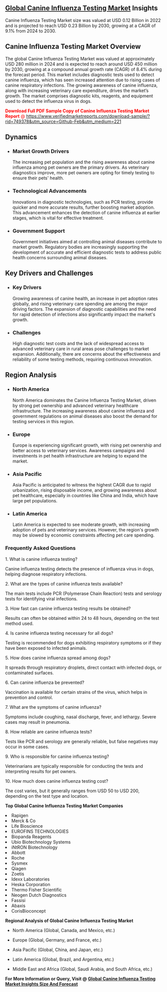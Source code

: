<h2><a href="https://www.verifiedmarketreports.com/download-sample/?rid=749378&amp;utm_source=Github&amp;utm_medium=221" target="_blank">Global Canine Influenza Testing Market</a> Insights</h2><p>Canine Influenza Testing Market size was valued at USD 0.12 Billion in 2022 and is projected to reach USD 0.23 Billion by 2030, growing at a CAGR of 9.1% from 2024 to 2030.</p><p> <h2>Canine Influenza Testing Market Overview</h2> <p>The global Canine Influenza Testing Market was valued at approximately USD 280 million in 2024 and is expected to reach around USD 450 million by 2030, growing at a compound annual growth rate (CAGR) of 8.4% during the forecast period. This market includes diagnostic tests used to detect canine influenza, which has seen increased attention due to rising cases of canine respiratory infections. The growing awareness of canine influenza, along with increasing veterinary care expenditure, drives the market’s growth. The market comprises diagnostic kits, reagents, and equipment used to detect the influenza virus in dogs.</p> <p><p><span class=""><span style="color: #ff0000;"><strong>Download Full PDF Sample Copy of Canine Influenza Testing Market Report</strong> @ </span><a href="https://www.verifiedmarketreports.com/download-sample/?rid=749378&amp;utm_source=Github-Feb&amp;utm_medium=221" target="_blank">https://www.verifiedmarketreports.com/download-sample/?rid=749378&amp;utm_source=Github-Feb&amp;utm_medium=221</a></span></p></p> <h2>Dynamics</h2> <ul> <li><h3>Market Growth Drivers</h3><p>The increasing pet population and the rising awareness about canine influenza among pet owners are the primary drivers. As veterinary diagnostics improve, more pet owners are opting for timely testing to ensure their pets' health.</p></li> <li><h3>Technological Advancements</h3><p>Innovations in diagnostic technologies, such as PCR testing, provide quicker and more accurate results, further boosting market adoption. This advancement enhances the detection of canine influenza at earlier stages, which is vital for effective treatment.</p></li> <li><h3>Government Support</h3><p>Government initiatives aimed at controlling animal diseases contribute to market growth. Regulatory bodies are increasingly supporting the development of accurate and efficient diagnostic tests to address public health concerns surrounding animal diseases.</p></li> </ul> <h2>Key Drivers and Challenges</h2> <ul> <li><h3>Key Drivers</h3><p>Growing awareness of canine health, an increase in pet adoption rates globally, and rising veterinary care spending are among the major driving factors. The expansion of diagnostic capabilities and the need for rapid detection of infections also significantly impact the market's growth.</p></li> <li><h3>Challenges</h3><p>High diagnostic test costs and the lack of widespread access to advanced veterinary care in rural areas pose challenges to market expansion. Additionally, there are concerns about the effectiveness and reliability of some testing methods, requiring continuous innovation.</p></li> </ul> <h2>Region Analysis</h2> <ul> <li><h3>North America</h3><p>North America dominates the Canine Influenza Testing Market, driven by strong pet ownership and advanced veterinary healthcare infrastructure. The increasing awareness about canine influenza and government regulations on animal diseases also boost the demand for testing services in this region.</p></li> <li><h3>Europe</h3><p>Europe is experiencing significant growth, with rising pet ownership and better access to veterinary services. Awareness campaigns and investments in pet health infrastructure are helping to expand the market.</p></li> <li><h3>Asia Pacific</h3><p>Asia Pacific is anticipated to witness the highest CAGR due to rapid urbanization, rising disposable income, and growing awareness about pet healthcare, especially in countries like China and India, which have large pet populations.</p></li> <li><h3>Latin America</h3><p>Latin America is expected to see moderate growth, with increasing adoption of pets and veterinary services. However, the region's growth may be slowed by economic constraints affecting pet care spending.</p></li> </ul> <h3>Frequently Asked Questions</h3> <p>1. What is canine influenza testing?</p> <p>Canine influenza testing detects the presence of influenza virus in dogs, helping diagnose respiratory infections.</p> <p>2. What are the types of canine influenza tests available?</p> <p>The main tests include PCR (Polymerase Chain Reaction) tests and serology tests for identifying viral infections.</p> <p>3. How fast can canine influenza testing results be obtained?</p> <p>Results can often be obtained within 24 to 48 hours, depending on the test method used.</p> <p>4. Is canine influenza testing necessary for all dogs?</p> <p>Testing is recommended for dogs exhibiting respiratory symptoms or if they have been exposed to infected animals.</p> <p>5. How does canine influenza spread among dogs?</p> <p>It spreads through respiratory droplets, direct contact with infected dogs, or contaminated surfaces.</p> <p>6. Can canine influenza be prevented?</p> <p>Vaccination is available for certain strains of the virus, which helps in prevention and control.</p> <p>7. What are the symptoms of canine influenza?</p> <p>Symptoms include coughing, nasal discharge, fever, and lethargy. Severe cases may result in pneumonia.</p> <p>8. How reliable are canine influenza tests?</p> <p>Tests like PCR and serology are generally reliable, but false negatives may occur in some cases.</p> <p>9. Who is responsible for canine influenza testing?</p> <p>Veterinarians are typically responsible for conducting the tests and interpreting results for pet owners.</p> <p>10. How much does canine influenza testing cost?</p> <p>The cost varies, but it generally ranges from USD 50 to USD 200, depending on the test type and location.</p> </p><p><strong>Top Global Canine Influenza Testing Market Companies</strong></p><div data-test-id=""><p><li>Rapigen</li><li> Merck & Co</li><li> Life Bioscience</li><li> EUROFINS TECHNOLOGIES</li><li> Biopanda Reagents</li><li> Ubio Biotechnology Systems</li><li> iNtRON Biotechnology</li><li> Abbott</li><li> Roche</li><li> Sysmex</li><li> Qiagen</li><li> Zoetis</li><li> Idexx Laboratories</li><li> Heska Corporation</li><li> Thermo Fisher Scientific</li><li> Neogen Dutch Diagnostics</li><li> Fassisi</li><li> Abaxis</li><li> CorisBioconcept</li></p><div><strong>Regional Analysis of&nbsp;Global Canine Influenza Testing Market</strong></div><ul><li dir="ltr"><p dir="ltr">North America&nbsp;(Global, Canada, and Mexico, etc.)</p></li><li dir="ltr"><p dir="ltr">Europe (Global, Germany, and France, etc.)</p></li><li dir="ltr"><p dir="ltr">Asia Pacific&nbsp;(Global, China, and Japan, etc.)</p></li><li dir="ltr"><p dir="ltr">Latin America&nbsp;(Global, Brazil, and Argentina, etc.)</p></li><li dir="ltr">Middle East and Africa&nbsp;(Global, Saudi Arabia, and South Africa, etc.)</li></ul><p><strong>For More Information or Query, Visit @&nbsp;</strong><strong><a href="https://www.verifiedmarketreports.com/product/canine-influenza-testing-market/?utm_source=Github&amp;utm_medium=221" target="_blank">Global Canine Influenza Testing Market Insights Size And Forecast</a></strong></p></div>
